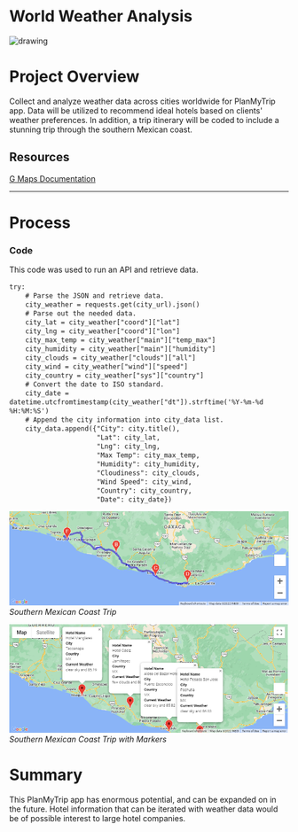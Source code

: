 # World Weather Analysis
<img src="https://media.nationalgeographic.org/assets/photos/f8f/747/f8f74720-15e1-4a98-8c5e-77d61134c699.jpg" alt="drawing" width="500"/>

# Project Overview
Collect and analyze weather data across cities worldwide for PlanMyTrip app. Data will be utilized to recommend ideal hotels based on clients' weather preferences. In addition, a trip itinerary will be coded to include a stunning trip through the southern Mexican coast.



## Resources
[G Maps Documentation](https://jupyter-gmaps.readthedocs.io/en/latest/tutorial.html#directions-layer)

-----
# Process

### Code

This code was used to run an API and retrieve data.

    try:
        # Parse the JSON and retrieve data.
        city_weather = requests.get(city_url).json()
        # Parse out the needed data.
        city_lat = city_weather["coord"]["lat"]
        city_lng = city_weather["coord"]["lon"]
        city_max_temp = city_weather["main"]["temp_max"]
        city_humidity = city_weather["main"]["humidity"]
        city_clouds = city_weather["clouds"]["all"]
        city_wind = city_weather["wind"]["speed"]
        city_country = city_weather["sys"]["country"]
        # Convert the date to ISO standard.
        city_date = datetime.utcfromtimestamp(city_weather["dt"]).strftime('%Y-%m-%d %H:%M:%S')
        # Append the city information into city_data list.
        city_data.append({"City": city.title(),
                          "Lat": city_lat,
                          "Lng": city_lng,
                          "Max Temp": city_max_temp,
                          "Humidity": city_humidity,
                          "Cloudiness": city_clouds,
                          "Wind Speed": city_wind,
                          "Country": city_country,
                          "Date": city_date})




![Travel Map](Vacation_Itinerary/WeatherPy_travel_map.png "Travel Map")
*Southern Mexican Coast Trip*

![Travel Map - Markers](Vacation_Itinerary/WeatherPy_travel_map_markers.png "Travel Map - Markers")
*Southern Mexican Coast Trip with Markers*

# Summary

This PlanMyTrip app has enormous potential, and can be expanded on in the future. Hotel information that can be iterated with weather data would be of possible interest to large hotel companies. 
